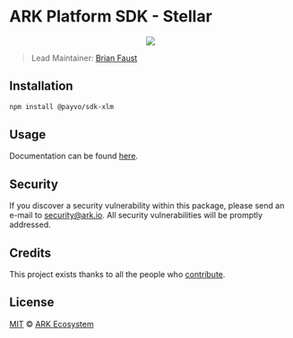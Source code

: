 # ARK Platform SDK - Stellar

<p align="center">
    <img src="https://raw.githubusercontent.com/PayvoHQ/sdk/master/packages/sdk-xlm/banner.png" />
</p>

> Lead Maintainer: [Brian Faust](https://github.com/faustbrian)

## Installation

```bash
npm install @payvo/sdk-xlm
```

## Usage

Documentation can be found [here](https://ark.dev/docs/payvo-sdk/coins/xlm).

## Security

If you discover a security vulnerability within this package, please send an e-mail to security@ark.io. All security vulnerabilities will be promptly addressed.

## Credits

This project exists thanks to all the people who [contribute](../../contributors).

## License

[MIT](LICENSE) © [ARK Ecosystem](https://ark.io)
